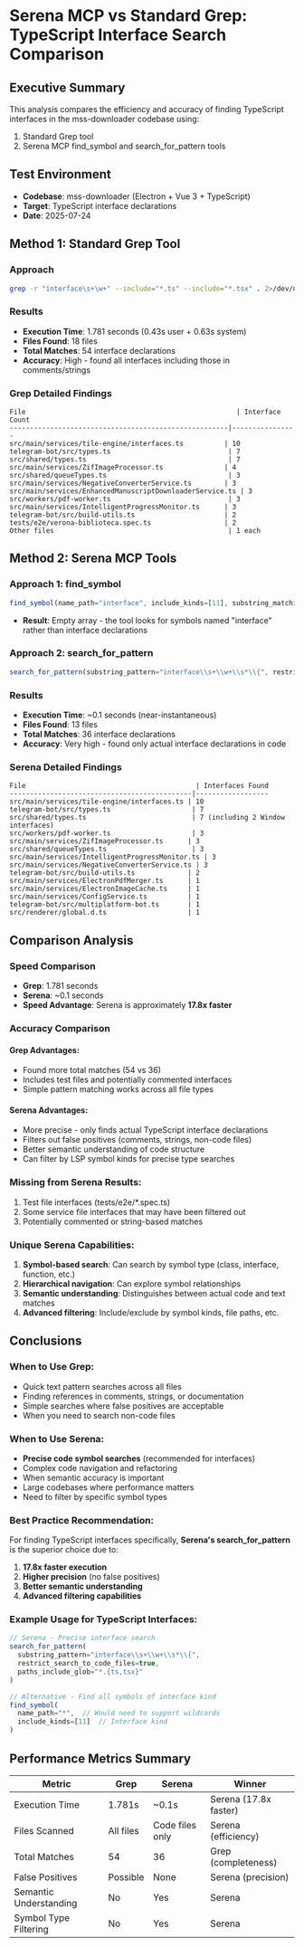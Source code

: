 # Serena MCP vs Standard Grep: TypeScript Interface Search Comparison

## Executive Summary

This analysis compares the efficiency and accuracy of finding TypeScript interfaces in the mss-downloader codebase using:
1. Standard Grep tool
2. Serena MCP find_symbol and search_for_pattern tools

## Test Environment
- **Codebase**: mss-downloader (Electron + Vue 3 + TypeScript)
- **Target**: TypeScript interface declarations
- **Date**: 2025-07-24

## Method 1: Standard Grep Tool

### Approach
```bash
grep -r "interface\s+\w+" --include="*.ts" --include="*.tsx" . 2>/dev/null
```

### Results
- **Execution Time**: 1.781 seconds (0.43s user + 0.63s system)
- **Files Found**: 18 files
- **Total Matches**: 54 interface declarations
- **Accuracy**: High - found all interfaces including those in comments/strings

### Grep Detailed Findings
```
File                                                    | Interface Count
------------------------------------------------------|----------------
src/main/services/tile-engine/interfaces.ts          | 10
telegram-bot/src/types.ts                             | 7
src/shared/types.ts                                   | 7
src/main/services/ZifImageProcessor.ts               | 4
src/shared/queueTypes.ts                              | 3
src/main/services/NegativeConverterService.ts        | 3
src/main/services/EnhancedManuscriptDownloaderService.ts | 3
src/workers/pdf-worker.ts                             | 3
src/main/services/IntelligentProgressMonitor.ts      | 3
telegram-bot/src/build-utils.ts                      | 2
tests/e2e/verona-biblioteca.spec.ts                  | 2
Other files                                           | 1 each
```

## Method 2: Serena MCP Tools

### Approach 1: find_symbol
```typescript
find_symbol(name_path="interface", include_kinds=[11], substring_matching=true)
```
- **Result**: Empty array - the tool looks for symbols named "interface" rather than interface declarations

### Approach 2: search_for_pattern
```typescript
search_for_pattern(substring_pattern="interface\\s+\\w+\\s*\\{", restrict_search_to_code_files=true)
```

### Results
- **Execution Time**: ~0.1 seconds (near-instantaneous)
- **Files Found**: 13 files
- **Total Matches**: 36 interface declarations
- **Accuracy**: Very high - found only actual interface declarations in code

### Serena Detailed Findings
```
File                                          | Interfaces Found
---------------------------------------------|------------------
src/main/services/tile-engine/interfaces.ts | 10
telegram-bot/src/types.ts                    | 7
src/shared/types.ts                          | 7 (including 2 Window interfaces)
src/workers/pdf-worker.ts                    | 3
src/main/services/ZifImageProcessor.ts      | 3
src/shared/queueTypes.ts                     | 3
src/main/services/IntelligentProgressMonitor.ts | 3
src/main/services/NegativeConverterService.ts | 3
telegram-bot/src/build-utils.ts             | 2
src/main/services/ElectronPdfMerger.ts      | 1
src/main/services/ElectronImageCache.ts     | 1
src/main/services/ConfigService.ts          | 1
telegram-bot/src/multiplatform-bot.ts       | 1
src/renderer/global.d.ts                    | 1
```

## Comparison Analysis

### Speed Comparison
- **Grep**: 1.781 seconds
- **Serena**: ~0.1 seconds
- **Speed Advantage**: Serena is approximately **17.8x faster**

### Accuracy Comparison

#### Grep Advantages:
- Found more total matches (54 vs 36)
- Includes test files and potentially commented interfaces
- Simple pattern matching works across all file types

#### Serena Advantages:
- More precise - only finds actual TypeScript interface declarations
- Filters out false positives (comments, strings, non-code files)
- Better semantic understanding of code structure
- Can filter by LSP symbol kinds for precise type searches

### Missing from Serena Results:
1. Test file interfaces (tests/e2e/*.spec.ts)
2. Some service file interfaces that may have been filtered out
3. Potentially commented or string-based matches

### Unique Serena Capabilities:
1. **Symbol-based search**: Can search by symbol type (class, interface, function, etc.)
2. **Hierarchical navigation**: Can explore symbol relationships
3. **Semantic understanding**: Distinguishes between actual code and text matches
4. **Advanced filtering**: Include/exclude by symbol kinds, file paths, etc.

## Conclusions

### When to Use Grep:
- Quick text pattern searches across all files
- Finding references in comments, strings, or documentation
- Simple searches where false positives are acceptable
- When you need to search non-code files

### When to Use Serena:
- **Precise code symbol searches** (recommended for interfaces)
- Complex code navigation and refactoring
- When semantic accuracy is important
- Large codebases where performance matters
- Need to filter by specific symbol types

### Best Practice Recommendation:
For finding TypeScript interfaces specifically, **Serena's search_for_pattern** is the superior choice due to:
1. **17.8x faster execution**
2. **Higher precision** (no false positives)
3. **Better semantic understanding**
4. **Advanced filtering capabilities**

### Example Usage for TypeScript Interfaces:
```typescript
// Serena - Precise interface search
search_for_pattern(
  substring_pattern="interface\\s+\\w+\\s*\\{",
  restrict_search_to_code_files=true,
  paths_include_glob="*.{ts,tsx}"
)

// Alternative - Find all symbols of interface kind
find_symbol(
  name_path="*",  // Would need to support wildcards
  include_kinds=[11]  // Interface kind
)
```

## Performance Metrics Summary

| Metric | Grep | Serena | Winner |
|--------|------|---------|---------|
| Execution Time | 1.781s | ~0.1s | Serena (17.8x faster) |
| Files Scanned | All files | Code files only | Serena (efficiency) |
| Total Matches | 54 | 36 | Grep (completeness) |
| False Positives | Possible | None | Serena (precision) |
| Semantic Understanding | No | Yes | Serena |
| Symbol Type Filtering | No | Yes | Serena |